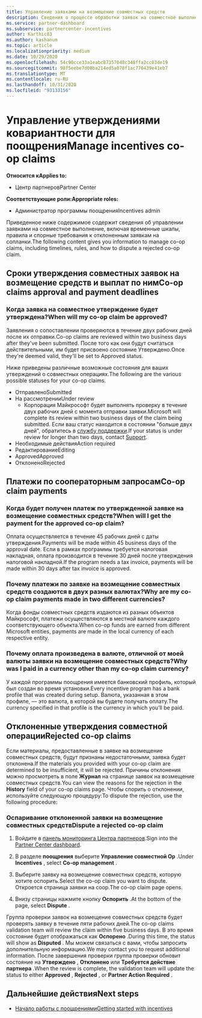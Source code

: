 ```yaml
---
title: Управление заявками на возмещение совместных средств
description: Сведения о процессе обработки заявок на совместное выполнение, включая крайние сроки, проблемы с валютой и спорные вопросы об отклоненных заявках на совместное выполнение.
ms.service: partner-dashboard
ms.subservice: partnercenter-incentives
author: Karthic83
ms.author: kashanum
ms.topic: article
ms.localizationpriority: medium
ms.date: 10/29/2020
ms.openlocfilehash: 54c90cce33a1eabc87357048c348ffa2cc03de19
ms.sourcegitcommit: 98f5eebe7d08ba214ed5a078f1ac770439e41eb7
ms.translationtype: MT
ms.contentlocale: ru-RU
ms.lasthandoff: 10/31/2020
ms.locfileid: "93133156"
---
```

# <a name="manage-incentives-co-op-claims"></a><span data-ttu-id="82734-103">Управление утверждениями ковариантности для поощрения</span><span class="sxs-lookup"><span data-stu-id="82734-103">Manage incentives co-op claims</span></span>

<span data-ttu-id="82734-104">**Относится к**</span><span class="sxs-lookup"><span data-stu-id="82734-104">**Applies to:**</span></span>

- <span data-ttu-id="82734-105">Центр партнеров</span><span class="sxs-lookup"><span data-stu-id="82734-105">Partner Center</span></span>

<span data-ttu-id="82734-106">**Соответствующие роли:**</span><span class="sxs-lookup"><span data-stu-id="82734-106">**Appropriate roles:**</span></span>

- <span data-ttu-id="82734-107">Администратор программы поощрения</span><span class="sxs-lookup"><span data-stu-id="82734-107">Incentives admin</span></span>

<span data-ttu-id="82734-108">Приведенное ниже содержимое содержит сведения об управлении заявками на совместное выполнение, включая временные шкалы, правила и спорные требования к отклоненным заявкам на сопланки.</span><span class="sxs-lookup"><span data-stu-id="82734-108">The following content gives you information to manage co-op claims, including timelines, rules, and how to dispute a rejected co-op claim.</span></span>

## <a name="co-op-claims-approval-and-payment-deadlines"></a><span data-ttu-id="82734-109">Сроки утверждения совместных заявок на возмещение средств и выплат по ним</span><span class="sxs-lookup"><span data-stu-id="82734-109">Co-op claims approval and payment deadlines</span></span>

### <a name="when-will-my-co-op-claim-be-approved"></a><span data-ttu-id="82734-110">Когда заявка на совместное утверждение будет утверждена?</span><span class="sxs-lookup"><span data-stu-id="82734-110">When will my co-op claim be approved?</span></span>

<span data-ttu-id="82734-111">Заявления о сопоставлении проверяются в течение двух рабочих дней после их отправки.</span><span class="sxs-lookup"><span data-stu-id="82734-111">Co-op claims are reviewed within two business days after they've been submitted.</span></span> <span data-ttu-id="82734-112">После того как они будут считаться действительными, им будет присвоено состояние Утверждено.</span><span class="sxs-lookup"><span data-stu-id="82734-112">Once they're deemed valid, they'll be set to Approved status.</span></span>  

<span data-ttu-id="82734-113">Ниже приведены различные возможные состояния для ваших утверждений о совместных операциях.</span><span class="sxs-lookup"><span data-stu-id="82734-113">The following are the various possible statuses for your co-op claims.</span></span>

- <span data-ttu-id="82734-114">Отправлено</span><span class="sxs-lookup"><span data-stu-id="82734-114">Submitted</span></span>
- <span data-ttu-id="82734-115">На рассмотрении</span><span class="sxs-lookup"><span data-stu-id="82734-115">Under review</span></span>
  - <span data-ttu-id="82734-116">Корпорация Майкрософт будет выполнять проверку в течение двух рабочих дней с момента отправки заявки.</span><span class="sxs-lookup"><span data-stu-id="82734-116">Microsoft will complete its review within two business days of the claim being submitted.</span></span> <span data-ttu-id="82734-117">Если ваш статус находится в состоянии "больше двух дней", обратитесь в [службу поддержки](https://partner.microsoft.com/dashboard/support/incentives/servicerequests?category=incentives).</span><span class="sxs-lookup"><span data-stu-id="82734-117">If your status is under review for longer than two days, contact [Support](https://partner.microsoft.com/dashboard/support/incentives/servicerequests?category=incentives).</span></span>
- <span data-ttu-id="82734-118">Необходимые действия</span><span class="sxs-lookup"><span data-stu-id="82734-118">Action required</span></span>
- <span data-ttu-id="82734-119">Редактирование</span><span class="sxs-lookup"><span data-stu-id="82734-119">Editing</span></span>
- <span data-ttu-id="82734-120">Approved</span><span class="sxs-lookup"><span data-stu-id="82734-120">Approved</span></span>
- <span data-ttu-id="82734-121">Отклонено</span><span class="sxs-lookup"><span data-stu-id="82734-121">Rejected</span></span>

## <a name="co-op-claim-payments"></a><span data-ttu-id="82734-122">Платежи по сооператорным запросам</span><span class="sxs-lookup"><span data-stu-id="82734-122">Co-op claim payments</span></span>

### <a name="when-will-i-get-the-payment-for-the-approved-co-op-claim"></a><span data-ttu-id="82734-123">Когда будет получен платеж по утвержденной заявке на возмещение совместных средств?</span><span class="sxs-lookup"><span data-stu-id="82734-123">When will I get the payment for the approved co-op claim?</span></span>

<span data-ttu-id="82734-124">Оплата осуществляется в течение 45 рабочих дней с даты утверждения.</span><span class="sxs-lookup"><span data-stu-id="82734-124">Payments will be made within 45 business days of the approval date.</span></span> <span data-ttu-id="82734-125">Если в рамках программы требуется налоговая накладная, оплата производится в течение 30 дней после утверждения налоговой накладной.</span><span class="sxs-lookup"><span data-stu-id="82734-125">If the program needs a tax invoice, payments will be made within 30 days after tax invoice is approved.</span></span>

### <a name="why-are-my-co-op-claim-payments-made-in-two-different-currencies"></a><span data-ttu-id="82734-126">Почему платежи по заявке на возмещение совместных средств создаются в двух разных валютах?</span><span class="sxs-lookup"><span data-stu-id="82734-126">Why are my co-op claim payments made in two different currencies?</span></span>

<span data-ttu-id="82734-127">Когда фонды совместных средств издаются из разных объектов Майкрософт, платежи осуществляются в местной валюте каждого соответствующего объекта.</span><span class="sxs-lookup"><span data-stu-id="82734-127">When co-op funds are earned from different Microsoft entities, payments are made in the local currency of each respective entity.</span></span>  

### <a name="why-was-i-paid-in-a-currency-other-than-my-co-op-claim-currency"></a><span data-ttu-id="82734-128">Почему оплата произведена в валюте, отличной от моей валюты заявки на возмещение совместных средств?</span><span class="sxs-lookup"><span data-stu-id="82734-128">Why was I paid in a currency other than my co-op claim currency?</span></span>

<span data-ttu-id="82734-129">У каждой программы поощрения имеется банковский профиль, который был создан во время установки.</span><span class="sxs-lookup"><span data-stu-id="82734-129">Every incentive program has a bank profile that was created during setup.</span></span> <span data-ttu-id="82734-130">Валюта, указанная в этом профиле, — это валюта, в которой вы будете получать оплату.</span><span class="sxs-lookup"><span data-stu-id="82734-130">The currency specified in that profile is the currency in which you’ll be paid.</span></span>

## <a name="rejected-co-op-claims"></a><span data-ttu-id="82734-131">Отклоненные утверждения совместной операции</span><span class="sxs-lookup"><span data-stu-id="82734-131">Rejected co-op claims</span></span>

<span data-ttu-id="82734-132">Если материалы, предоставленные в заявке на возмещение совместных средств, будут признаны недостаточными, заявка будет отклонена.</span><span class="sxs-lookup"><span data-stu-id="82734-132">If the materials you provided with your co-op claim are determined to be insufficient, it will be rejected.</span></span> <span data-ttu-id="82734-133">Причины отклонения можно просмотреть в поле **Журнал** на странице заявок на возмещение совместных средств.</span><span class="sxs-lookup"><span data-stu-id="82734-133">You can view the reasons for the rejection in the **History** field of your co-op claims page.</span></span> <span data-ttu-id="82734-134">Чтобы спорить о отклонении, используйте следующую процедуру:</span><span class="sxs-lookup"><span data-stu-id="82734-134">To dispute the rejection, use the following procedure:</span></span>

### <a name="dispute-a-rejected-co-op-claim"></a><span data-ttu-id="82734-135">Оспаривание отклоненной заявки на возмещение совместных средств</span><span class="sxs-lookup"><span data-stu-id="82734-135">Dispute a rejected co-op claim</span></span>

1. <span data-ttu-id="82734-136">Войдите в [панель мониторинга Центра партнеров](https://partner.microsoft.com/dashboard/).</span><span class="sxs-lookup"><span data-stu-id="82734-136">Sign into the [Partner Center dashboard](https://partner.microsoft.com/dashboard/).</span></span>

2. <span data-ttu-id="82734-137">В разделе **поощрения** выберите **Управление совместной Op** .</span><span class="sxs-lookup"><span data-stu-id="82734-137">Under **Incentives** , select **Co-op management** .</span></span>

3. <span data-ttu-id="82734-138">Выберите заявку на возмещение совместных средств, которую хотите оспорить.</span><span class="sxs-lookup"><span data-stu-id="82734-138">Select the co-op claim you want to dispute.</span></span> <span data-ttu-id="82734-139">Откроется страница заявки на соop.</span><span class="sxs-lookup"><span data-stu-id="82734-139">The co-op claim page opens.</span></span>

4. <span data-ttu-id="82734-140">Внизу страницы нажмите кнопку **Оспорить** .</span><span class="sxs-lookup"><span data-stu-id="82734-140">At the bottom of the page, select **Dispute** .</span></span>

<span data-ttu-id="82734-141">Группа проверки заявок на возмещение совместных средств будет проверять заявку в течение пяти рабочих дней.</span><span class="sxs-lookup"><span data-stu-id="82734-141">The co-op claims validation team will review the claim within five business days.</span></span> <span data-ttu-id="82734-142">В это время состояние будет отображаться как **Оспорено** .</span><span class="sxs-lookup"><span data-stu-id="82734-142">During this time, the status will show as **Disputed** .</span></span> <span data-ttu-id="82734-143">Мы можем связаться с вами, чтобы запросить дополнительную информацию.</span><span class="sxs-lookup"><span data-stu-id="82734-143">We may contact you to request additional information.</span></span> <span data-ttu-id="82734-144">После завершения проверки группа проверки обновит состояние на **Утверждено** , **Отклонено** или **Требуется действие партнера** .</span><span class="sxs-lookup"><span data-stu-id="82734-144">When the review is complete, the validation team will update the status to either **Approved** , **Rejected** , or **Partner Action Required** .</span></span>

## <a name="next-steps"></a><span data-ttu-id="82734-145">Дальнейшие действия</span><span class="sxs-lookup"><span data-stu-id="82734-145">Next steps</span></span>

- [<span data-ttu-id="82734-146">Начало работы с поощрениями</span><span class="sxs-lookup"><span data-stu-id="82734-146">Getting started with incentives</span></span>](incentives-get-started-intro.md)
